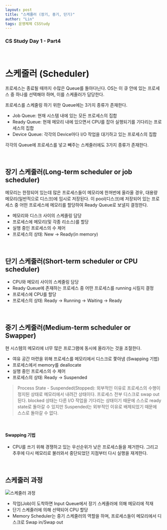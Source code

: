 ```yaml
---
layout: post
title: "스케쥴러 (장기, 중기, 단기)"
author: "Lin"
tags: 운영체제 CSStudy
---
```

### CS Study Day 1 - Part4

<br>

# 스케줄러 (Scheduler)
프로세스는 종료될 때까지 수많은 Queue를 돌아다닌다. OS는 이 큐 안에 있는 프로세스 중 하나를 선택해야 하며, 이를 스케줄러가 담당한다.

프로세스를 스케줄링 하기 위한 Queue에는 3가지 종류가 존재한다. 
- Job Queue: 현재 시스템 내에 있는 모든 프로세스의 집합
- Ready Queue: 현재 메모리 내에 있으면서 CPU를 잡아 실행되기를 기다리는 프로세스의 집합 
- Device Queue: 각각의 Device마다 I/O 작업을 대기하고 있는 프로세스의 집합

각각의 Queue에 프로세스를 넣고 빼주는 스케줄러에도 3가지 종류가 존재한다. 

<br>

## 장기 스케줄러(Long-term scheduler or job scheduler)
메모리는 한정되어 있는데 많은 프로세스들이 메모리에 한꺼번에 올라올 경우, 
대용량 메모리(일반적으로 디스크)에 임시로 저장된다. 
이 pool(디스크)에 저장되어 있는 프로세스 중 어떤 프로세스에 메모리를 할당하여 Ready Queue로 보낼지 결정한다. 
- 메모리와 디스크 사이의 스케줄링 담당
- 프로세스에 메모리(및 각종 리소스)를 할당
- 실행 중인 프로세스의 수 제어
- 프로세스의 상태: New -> Ready(in memory)

<br>

## 단기 스케줄러(Short-term scheduler or CPU scheduler)
- CPU와 메모리 사이의 스케줄링 담당
- Ready Queue에 존재하는 프로세스 중 어떤 프로세스를 running 시킬지 결정
- 프로세스에 CPU를 할당
- 프로세스의 상태: Ready -> Running -> Waiting -> Ready

<br>

## 중기 스케줄러(Medium-term scheduler or Swapper)
현 시스템의 메모리에 너무 많은 프로그램에 동시에 올라가는 것을 조절한다. 
- 여유 공간 마련을 위해 프로세스를 메모리에서 디스크로 쫓아냄 (Swapping 기법)
- 프로세스에서 memory를 deallocate
- 실행 중인 프로세스의 수 제어
- 프로세스의 상태: Ready -> Suspended

> Process State - Suspended(Stopped): 외부적인 이유로 프로세스의 수행이 정지된 상태로 메모리에서 내려간 상태이다.
프로세스 전부 디스크로 swap out 된다. 
blocked 상태는 다른 I/O 작업을 기다리는 상태이기 때문에 스스로 ready state로 돌아갈 수 있지만 
Suspended는 외부적인 이유로 배제되었기 때문에 스스로 돌아갈 수 없다. 

<br>

#### Swapping 기법 
- CPU를 쓰기 위해 경쟁하고 있는 우선순위가 낮은 프로세스들을 제거한다. 그리고 추후에 다시 메모리로 불러와서 중단되었던 지점부터 다시 실행을 재게한다. 

<br>

## 스케줄러 과정
![스케줄러 과정](https://user-images.githubusercontent.com/33534771/87003398-82df2880-c1f6-11ea-99da-9deafad24475.png)
- 작업(Job)이 도착하면 Input Queue에서 장기 스케줄러에 의해 메모리에 적재
- 단기 스케줄러에 의해 선택되어 CPU 할당
- Memory Scheduler는 중기 스케줄러의 역할을 하며, 프로세스들이 메모리에서 디스크로 Swap in/Swap out








